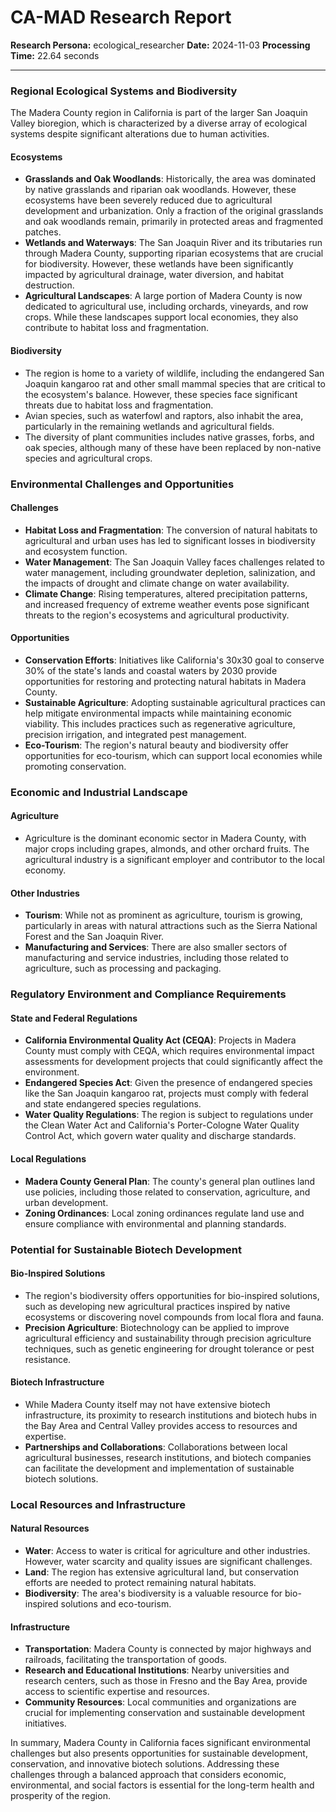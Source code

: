 # CA-MAD Research Report

**Research Persona:** ecological_researcher
**Date:** 2024-11-03
**Processing Time:** 22.64 seconds

---

### Regional Ecological Systems and Biodiversity

The Madera County region in California is part of the larger San Joaquin Valley bioregion, which is characterized by a diverse array of ecological systems despite significant alterations due to human activities.

#### Ecosystems
- **Grasslands and Oak Woodlands**: Historically, the area was dominated by native grasslands and riparian oak woodlands. However, these ecosystems have been severely reduced due to agricultural development and urbanization. Only a fraction of the original grasslands and oak woodlands remain, primarily in protected areas and fragmented patches.
- **Wetlands and Waterways**: The San Joaquin River and its tributaries run through Madera County, supporting riparian ecosystems that are crucial for biodiversity. However, these wetlands have been significantly impacted by agricultural drainage, water diversion, and habitat destruction.
- **Agricultural Landscapes**: A large portion of Madera County is now dedicated to agricultural use, including orchards, vineyards, and row crops. While these landscapes support local economies, they also contribute to habitat loss and fragmentation.

#### Biodiversity
- The region is home to a variety of wildlife, including the endangered San Joaquin kangaroo rat and other small mammal species that are critical to the ecosystem's balance. However, these species face significant threats due to habitat loss and fragmentation.
- Avian species, such as waterfowl and raptors, also inhabit the area, particularly in the remaining wetlands and agricultural fields.
- The diversity of plant communities includes native grasses, forbs, and oak species, although many of these have been replaced by non-native species and agricultural crops.

### Environmental Challenges and Opportunities

#### Challenges
- **Habitat Loss and Fragmentation**: The conversion of natural habitats to agricultural and urban uses has led to significant losses in biodiversity and ecosystem function.
- **Water Management**: The San Joaquin Valley faces challenges related to water management, including groundwater depletion, salinization, and the impacts of drought and climate change on water availability.
- **Climate Change**: Rising temperatures, altered precipitation patterns, and increased frequency of extreme weather events pose significant threats to the region's ecosystems and agricultural productivity.

#### Opportunities
- **Conservation Efforts**: Initiatives like California's 30x30 goal to conserve 30% of the state's lands and coastal waters by 2030 provide opportunities for restoring and protecting natural habitats in Madera County.
- **Sustainable Agriculture**: Adopting sustainable agricultural practices can help mitigate environmental impacts while maintaining economic viability. This includes practices such as regenerative agriculture, precision irrigation, and integrated pest management.
- **Eco-Tourism**: The region's natural beauty and biodiversity offer opportunities for eco-tourism, which can support local economies while promoting conservation.

### Economic and Industrial Landscape

#### Agriculture
- Agriculture is the dominant economic sector in Madera County, with major crops including grapes, almonds, and other orchard fruits. The agricultural industry is a significant employer and contributor to the local economy.

#### Other Industries
- **Tourism**: While not as prominent as agriculture, tourism is growing, particularly in areas with natural attractions such as the Sierra National Forest and the San Joaquin River.
- **Manufacturing and Services**: There are also smaller sectors of manufacturing and service industries, including those related to agriculture, such as processing and packaging.

### Regulatory Environment and Compliance Requirements

#### State and Federal Regulations
- **California Environmental Quality Act (CEQA)**: Projects in Madera County must comply with CEQA, which requires environmental impact assessments for development projects that could significantly affect the environment.
- **Endangered Species Act**: Given the presence of endangered species like the San Joaquin kangaroo rat, projects must comply with federal and state endangered species regulations.
- **Water Quality Regulations**: The region is subject to regulations under the Clean Water Act and California's Porter-Cologne Water Quality Control Act, which govern water quality and discharge standards.

#### Local Regulations
- **Madera County General Plan**: The county's general plan outlines land use policies, including those related to conservation, agriculture, and urban development.
- **Zoning Ordinances**: Local zoning ordinances regulate land use and ensure compliance with environmental and planning standards.

### Potential for Sustainable Biotech Development

#### Bio-Inspired Solutions
- The region's biodiversity offers opportunities for bio-inspired solutions, such as developing new agricultural practices inspired by native ecosystems or discovering novel compounds from local flora and fauna.
- **Precision Agriculture**: Biotechnology can be applied to improve agricultural efficiency and sustainability through precision agriculture techniques, such as genetic engineering for drought tolerance or pest resistance.

#### Biotech Infrastructure
- While Madera County itself may not have extensive biotech infrastructure, its proximity to research institutions and biotech hubs in the Bay Area and Central Valley provides access to resources and expertise.
- **Partnerships and Collaborations**: Collaborations between local agricultural businesses, research institutions, and biotech companies can facilitate the development and implementation of sustainable biotech solutions.

### Local Resources and Infrastructure

#### Natural Resources
- **Water**: Access to water is critical for agriculture and other industries. However, water scarcity and quality issues are significant challenges.
- **Land**: The region has extensive agricultural land, but conservation efforts are needed to protect remaining natural habitats.
- **Biodiversity**: The area's biodiversity is a valuable resource for bio-inspired solutions and eco-tourism.

#### Infrastructure
- **Transportation**: Madera County is connected by major highways and railroads, facilitating the transportation of goods.
- **Research and Educational Institutions**: Nearby universities and research centers, such as those in Fresno and the Bay Area, provide access to scientific expertise and resources.
- **Community Resources**: Local communities and organizations are crucial for implementing conservation and sustainable development initiatives.

In summary, Madera County in California faces significant environmental challenges but also presents opportunities for sustainable development, conservation, and innovative biotech solutions. Addressing these challenges through a balanced approach that considers economic, environmental, and social factors is essential for the long-term health and prosperity of the region.